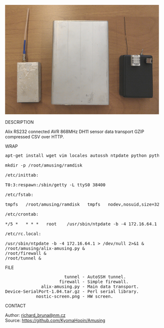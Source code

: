 ![Alix](https://github.com/KyomaHooin/Amusing/raw/master/alix/nostic/nostic_screen.png "screenshot")

DESCRIPTION

Alix RS232 connected AVR 868MHz DH11 sensor data transport GZIP compressed CSV over HTTP.

WRAP
<pre>
apt-get install wget vim locales autossh ntpdate python python-serial

mkdir -p /root/amusing/ramdisk

/etc/inittab:

T0:3:respawn:/sbin/getty -L ttyS0 38400

/etc/fstab:

tmpfs	/root/amusing/ramdisk	tmpfs	nodev,nosuid,size=32M	0	0

/etc/crontab:

*/5 *	* * *	root	/usr/sbin/ntpdate -b -4 172.16.64.1 > /dev/null 2>&1

/etc/rc.local:

/usr/sbin/ntpdate -b -4 172.16.64.1 > /dev/null 2>&1 &
/root/amusing/alix-amusing.py &
/root/firewall &
/root/tunnel &
</pre>

FILE
<pre>
                       tunnel - AutoSSH tunnel.
                     firewall - Simple firewall.
              alix-amusing.py - Main data transport.
Device-SerialPort-1.04.tar.gz - Perl serial library.
            nostic-screen.png - HW screen.
</pre>

CONTACT

Author: richard_bruna@nm.cz<br>
Source: https://github.com/KyomaHooin/Amusing
